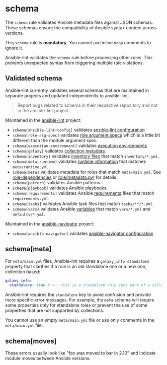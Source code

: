# schema

The `schema` rule validates Ansible metadata files against JSON schemas. These
schemas ensure the compatibility of Ansible syntax content across versions.

This `schema` rule is **mandatory**. You cannot use inline `noqa` comments to
ignore it.

Ansible-lint validates the `schema` rule before processing other rules. This
prevents unexpected syntax from triggering multiple rule violations.

## Validated schema

Ansible-lint currently validates several schemas that are maintained in separate
projects and updated independently to ansible-lint.

> Report bugs related to schema in their respective repository and not in the
> ansible-lint project.

Maintained in the [ansible-lint](https://github.com/ansible/ansible-lint)
project:

- `schema[ansible-lint-config]` validates
  [ansible-lint configuration](https://github.com/ansible/ansible-lint/blob/main/src/ansiblelint/schemas/ansible-lint-config.json)
- `schema[role-arg-spec]` validates
  [role argument specs](https://docs.ansible.com/ansible/latest/playbook_guide/playbooks_reuse_roles.html#specification-format)
  which is a little bit different than the module argument spec.
- `schema[execution-environment]` validates
  [execution environments](https://docs.ansible.com/automation-controller/latest/html/userguide/execution_environments.html)
- `schema[galaxy]` validates
  [collection metadata](https://docs.ansible.com/ansible/latest/dev_guide/collections_galaxy_meta.html).
- `schema[inventory]` validates
  [inventory files](https://docs.ansible.com/ansible/latest/inventory_guide/intro_inventory.html)
  that match `inventory/*.yml`.
- `schema[meta-runtime]` validates
  [runtime information](https://docs.ansible.com/ansible/devel/dev_guide/developing_collections_structure.html#meta-directory-and-runtime-yml)
  that matches `meta/runtime.yml`
- `schema[meta]` validates metadata for roles that match `meta/main.yml`. See
  [role-dependencies](https://docs.ansible.com/ansible/latest/playbook_guide/playbooks_reuse_roles.html#role-dependencies)
  or
  [role/metadata.py](https://github.com/ansible/ansible/blob/devel/lib/ansible/playbook/role/metadata.py#L79))
  for details.
- `schema[pattern]` validates Ansible patterns.
- `schema[playbook]` validates Ansible playbooks.
- `schema[requirements]` validates Ansible
  [requirements](https://docs.ansible.com/ansible/latest/galaxy/user_guide.html#install-multiple-collections-with-a-requirements-file)
  files that match `requirements.yml`.
- `schema[tasks]` validates Ansible task files that match `tasks/**/*.yml`.
- `schema[vars]` validates Ansible
  [variables](https://docs.ansible.com/ansible/latest/playbook_guide/playbooks_variables.html)
  that match `vars/*.yml` and `defaults/*.yml`.

Maintained in the
[ansible-navigator](https://github.com/ansible/ansible-navigator) project:

- `schema[ansible-navigator]` validates
  [ansible-navigator configuration](https://github.com/ansible/ansible-navigator/blob/main/src/ansible_navigator/data/ansible-navigator.json)

## schema[meta]

For `meta/main.yml` files, Ansible-lint requires a `galaxy_info.standalone`
property that clarifies if a role is an old standalone one or a new one,
collection based:

```yaml
galaxy_info:
  standalone: true # <-- this is a standalone role (not part of a collection)
```

Ansible-lint requires the `standalone` key to avoid confusion and provide more
specific error messages. For example, the `meta` schema will require some
properties only for standalone roles or prevent the use of some properties that
are not supported by collections.

You cannot use an empty `meta/main.yml` file or use only comments in the
`meta/main.yml` file.

## schema[moves]

These errors usually look like "foo was moved to bar in 2.10" and indicate
module moves between Ansible versions.
